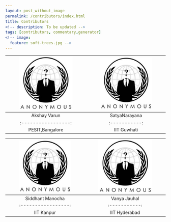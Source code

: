 ```yaml
---
layout: post_without_image
permalink: /contributors/index.html
title: Contributors
<!-- description: To be updated -->
tags: [contributors, commentary,generator]
<!-- image:
  feature: soft-trees.jpg -->
---
```


| <img src="/images/ano1.jpg" alt="Reduced Problem Statement" style="width:70%">  |<img src="/images/ano1.jpg" alt="Reduced Problem Statement" style="width:70%"> | 
|:-----------------:|:-----------:|
| Akshay Varun              | SatyaNarayana | 
|:-----------------:|:-----------:|
| PESIT,Bangalore              | IIT Guwhati | 



| <img src="/images/ano1.jpg" alt="Reduced Problem Statement" style="width:70%">  |<img src="/images/ano1.jpg" alt="Reduced Problem Statement" style="width:70%"> | 
|:-----------------:|:-----------:|
| Siddhant Manocha              |Vanya Jauhal | 
|:-----------------:|:-----------:|
| IIT Kanpur              |IIT Hyderabad | 









<!-- ### Features
* flexible, uses max-width for responsive goodness
* responsive drop down menu
* retina images using @2x
* post loop in the footer showing 3 latest post
* custom portfolio page for case studies

### Acknowledgements
I utilized my own HTML templates, but had no prior knowledge of liquid nor the required Jekyll system file format. I took [Michael Rose](http://twitter.com/mmistakes)'s theme [Minimal Mistakes](http://mmistakes.github.io/minimal-mistakes/). Having a prebuilt archive and the YAML front-matter already set up was a great help. 

 The lovely font shown here is Calendas. For full splendor on your blog, I suggest you [head over and buy that](http://calendasplus.com/). The full family is 3 weights and costs $3. Many thanks to Daniel Bruce for the wonderful Entypo icons. Those can be picked up at [entypo.com](http://entypo.com), but are included with the source files. It's also <b>retina ready</b> via retina.js. Check out how that works over at [retinajs.com](http://retinajs.com).

### The Name
Balzac was a famous writer, known for his beautiful prose. I read some Balzac in school, but mostly feel comfort in the name of my favorite coffee shop in Stratford, Ontario. 
 -->
